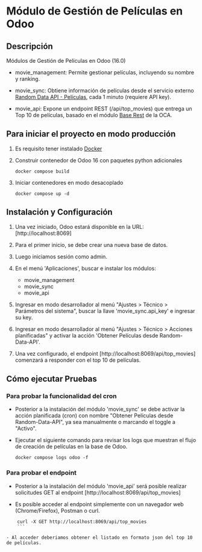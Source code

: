 # Módulo de Gestión de Películas en Odoo

## Descripción

Módulos de Gestión de Películas en Odoo (16.0)

- movie_management: Permite gestionar películas, incluyendo su nombre y ranking.

- movie_sync: Obtiene información de películas desde el servicio externo [Random Data API - Películas](https://random-data-api.com/api/v3/projects/a2bebcc5-69e3-4b4e-b8c0-4a2f4306f0da), cada 1 minuto (requiere API key).

- movie_api: Expone un endpoint REST (/api/top_movies) que entrega un Top 10 de películas, basado en el módulo [Base Rest](https://github.com/OCA/rest-framework/tree/16.0/base_rest) de la OCA.

## Para iniciar el proyecto en modo producción

1. Es requisito tener instalado [Docker](https://www.docker.com/)

2. Construir contenedor de Odoo 16 con paquetes python adicionales

    ```console
    docker compose build
    ```

3. Iniciar contenedores en modo desacoplado

    ```console
    docker compose up -d
    ```

## Instalación y Configuración

1. Una vez iniciado, Odoo estará disponible en la URL: [http://localhost:8069]

2. Para el primer inicio, se debe crear una nueva base de datos.

3. Luego iniciamos sesión como admin.

4. En el menú 'Aplicaciones', buscar e instalar los módulos:
    - movie_management
    - movie_sync
    - movie_api

5. Ingresar en modo desarrollador al menú "Ajustes > Técnico > Parámetros del sistema", buscar la llave 'movie_sync.api_key' e ingresar su key.

6. Ingresar en modo desarrollador al menú "Ajustes > Técnico > Acciones planificadas" y activar la acción 'Obtener Películas desde Random-Data-API'.

7. Una vez configurado, el endpoint [http://localhost:8069/api/top_movies] comenzará a responder con el top 10 de películas.

## Cómo ejecutar Pruebas

### Para probar la funcionalidad del cron

- Posterior a la instalación del módulo 'movie_sync' se debe activar la acción planificada (cron) con nombre "Obtener Películas desde Random-Data-API", ya sea manualmente o marcando el toggle a "Activo".

- Ejecutar el siguiente comando para revisar los logs que muestran el flujo de creación de películas en la base de Odoo.

    ```console
    docker compose logs odoo -f
    ```

### Para probar el endpoint 

- Posterior a la instalación del módulo 'movie_api' será posible realizar solicitudes GET al endpoint
[http://localhost:8069/api/top_movies]

- Es posible acceder al endpoint simplemente con un navegador web (Chrome/Firefox), Postman o curl.

```console
    curl -X GET http://localhost:8069/api/top_movies
    ```

- Al acceder deberiamos obtener el listado en formato json del top 10 de películas.
